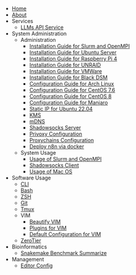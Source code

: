 * [Home](/)
* [About](README.md)
* Services
	* [LLMs API Service](API.Service.md)
* System Administration
	* Administration
		* [Installation Guide for Slurm and OpenMPI](InstallSlurmOpenMPI.md)
		* [Installation Guide for Ubuntu Server](UbuntuServerInstallation.md)
		* [Installation Guide for Raspberry Pi 4](rpi4.md)
		* [Installation Guide for UNRAID](UNRAID.md)
		* [Installation Guide for VMWare](VMWare.md)
		* [Installation Guide for Black DSM](BlackDSM.md)
		* [Configuration Guide for Arch Linux](ArchLinux.md)
		* [Configuration Guide for CentOS 7.6](CentOS76.md)
		* [Configuration Guide for CentOS 8](CentOS8.md)
		* [Configuration Guide for Manjaro](Manjaro.md)
		* [Static IP for Ubuntu 22.04](StaticIP4Ubuntu22.04.md)
		* [KMS](KMS.md)
		* [mDNS](mDNS.md)
		* [Shadowsocks Server](ShadowsocksServer.md)
		* [Privoxy Configuration](PrivoxyConf.md)
		* [Proxychains Configuration](proxychains.md)
		* [Deploy n8n via docker](n8n.docker.md)
	* System Usage
		* [Usage of Slurm and OpenMPI](UsageSlurmOpenMPI.md)
		* [Shadowsocks Client](ShadowsocksClient.md)
		* [Usage of Mac OS](MacOS.md)
* Software Usage
	* [CLI](CLI.md)
	* [Bash](Bash.md)
	* [ZSH](Zsh.md)
	* [Git](git.md)
	* [Tmux](Tmux.md)
	* VIM
		* [Beautify VIM](VIM.Beautify.md)
		* [Plugins for VIM](VIM.plugins.md)
		* [Default Configuration for VIM](VIM.Default.Conf.md)
	* [ZeroTier](zerotier.md)
* Bioinformatics
	* [Snakemake Benchmark Summarize](benchmark.md)
* Management
	* [Editor Config](EditorConfig.md)